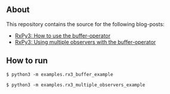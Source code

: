 ## About

This repository contains the source for the following blog-posts:

- [RxPy3: How to use the buffer-operator](https://blog.ukena.de/posts/2021/11/rxpy3-buffer-operator-example/)
- [RxPy3: Using multiple observers with the buffer-operator](https://blog.ukena.de/posts/2021/11/rxpy3-multiple-using-observers-and-buffer/)

## How to run

```
$ python3 -m examples.rx3_buffer_example
```

```
$ python3 -m examples.rx3_multiple_observers_example
```
